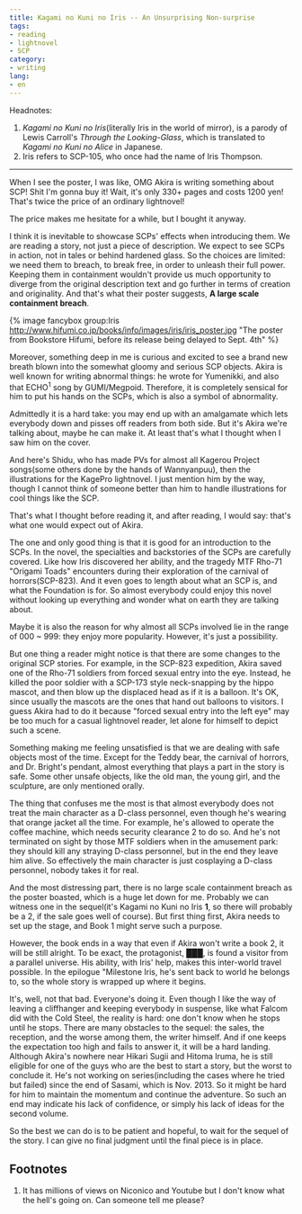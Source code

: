 ```yaml
---
title: Kagami no Kuni no Iris -- An Unsurprising Non-surprise
tags:
- reading
- lightnovel
- SCP
category:
- writing
lang:
- en
---
```


Headnotes:

1. *Kagami no Kuni no Iris*(literally Iris in the world of mirror), is a parody of Lewis Carroll's *Through the Looking-Glass*, which is translated to *Kagami no Kuni no Alice* in Japanese.
2. Iris refers to SCP-105, who once had the name of Iris Thompson.

---

When I see the poster, I was like, OMG Akira is writing something about SCP! Shit I'm gonna buy it! Wait, it's only 330+ pages and costs 1200 yen! That's twice the price of an ordinary lightnovel!

The price makes me hesitate for a while, but I bought it anyway.

I think it is inevitable to showcase SCPs' effects when introducing them. We are reading a story, not just a piece of description. We expect to see SCPs in action, not in tales or behind hardened glass. So the choices are limited: we need them to breach, to break free, in order to unleash their full power. Keeping them in containment wouldn't provide us much opportunity to diverge from the original description text and go further in terms of creation and originality. And that's what their poster suggests, **A large scale containment breach**.

{% image  fancybox group:Iris http://www.hifumi.co.jp/books/info/images/iris/iris_poster.jpg "The poster from Bookstore Hifumi, before its release being delayed to Sept. 4th" %}

Moreover, something deep in me is curious and excited to see a brand new breath blown into the somewhat gloomy and serious SCP objects. Akira is well known for writing abnormal things: he wrote for Yumenikki, and also that ECHO<sup>1</sup> song by GUMI/Megpoid. Therefore, it is completely sensical for him to put his hands on the SCPs, which is also a symbol of abnormality. 

Admittedly it is a hard take: you may end up with an amalgamate which lets everybody down and pisses off readers from both side. But it's Akira we're talking about, maybe he can make it. At least that's what I thought when I saw him on the cover.

And here's Shidu, who has made PVs for almost all Kagerou Project songs(some others done by the hands of Wannyanpuu), then the illustrations for the KagePro lightnovel. I just mention him by the way, though I cannot think of someone better than him to handle illustrations for cool things like the SCP.

That's what I thought before reading it, and after reading, I would say: that's what one would expect out of Akira.

The one and only good thing is that it is good for an introduction to the SCPs. In the novel, the specialties and backstories of the SCPs are carefully covered. Like how Iris discovered her ability, and the tragedy MTF Rho-71 "Origami Toads" encounters during their exploration of the carnival of horrors(SCP-823). And it even goes to length about what an SCP is, and what the Foundation is for. So almost everybody could enjoy this novel without looking up everything and wonder what on earth they are talking about.

Maybe it is also the reason for why almost all SCPs involved lie in the range of 000 ~ 999: they enjoy more popularity. However, it's just a possibility.

But one thing a reader might notice is that there are some changes to the original SCP stories. For example, in the SCP-823 expedition, Akira saved one of the Rho-71 soldiers from forced sexual entry into the eye. Instead, he killed the poor soldier with a SCP-173 style neck-snapping by the hippo mascot, and then blow up the displaced head as if it is a balloon. It's OK, since usually the mascots are the ones that hand out balloons to visitors. I guess Akira had to do it because "forced sexual entry into the left eye" may be too much for a casual lightnovel reader, let alone for himself to depict such a scene.

Something making me feeling unsatisfied is that we are dealing with safe objects most of the time. Except for the Teddy bear, the carnival of horrors, and Dr. Bright's pendant, almost everything that plays a part in the story is safe. Some other unsafe objects, like the old man, the young girl, and the sculpture, are only mentioned orally. 

The thing that confuses me the most is that almost everybody does not treat the main character as a D-class personnel, even though he's wearing that orange jacket all the time. For example, he's allowed to operate the coffee machine, which needs security clearance 2 to do so. And he's not terminated on sight by those MTF soldiers when in the amusement park: they should kill any straying D-class personnel, but in the end they leave him alive. So effectively the main character is just cosplaying a D-class personnel, nobody takes it for real.

And the most distressing part, there is no large scale containment breach as the poster boasted, which is a huge let down for me. Probably we can witness one in the sequel(it's Kagami no Kuni no Iris **1**, so there will probably be a 2, if the sale goes well of course). But first thing first, Akira needs to set up the stage, and Book 1 might serve such a purpose.

However, the book ends in a way that even if Akira won't write a book 2, it will be still alright. To be exact, the protagonist, ███, is found a visitor from a parallel universe. His ability, with Iris' help, makes this inter-world travel possible. In the epilogue "Milestone Iris, he's sent back to world he belongs to, so the whole story is wrapped up where it begins.

It's, well, not that bad. Everyone's doing it. Even though I like the way of leaving a cliffhanger and keeping everybody in suspense, like what Falcom did with the Cold Steel, the reality is hard: one don't know when he stops until he stops. There are many obstacles to the sequel: the sales, the reception, and the worse among them, the writer himself. And if one keeps the expectation too high and fails to answer it, it will be a hard landing. Although Akira's nowhere near Hikari Sugii and Hitoma Iruma, he is still eligible for one of the guys who are the best to start a story, but the worst to conclude it. He's not working on series(including the cases where he tried but failed) since the end of Sasami, which is Nov. 2013. So it might be hard for him to maintain the momentum and continue the adventure. So such an end may indicate his lack of confidence, or simply his lack of ideas for the second volume.

So the best we can do is to be patient and hopeful, to wait for the sequel of the story. I can give no final judgment until the final piece is in place.

## Footnotes
1. It has millions of views on Niconico and Youtube but I don't know what the hell's going on. Can someone tell me please?